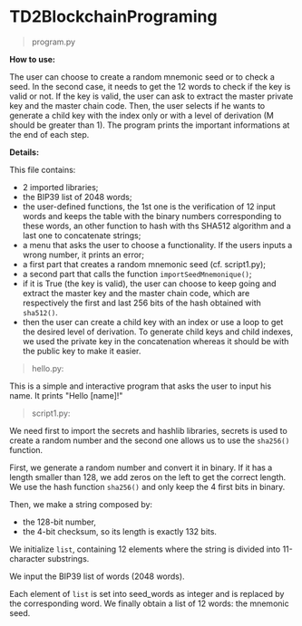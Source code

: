 # TD2BlockchainPrograming


> program.py

**How to use:**

The user can choose to create a random mnemonic seed or to check a seed. 
In the second case, it needs to get the 12 words to check if the key is valid or not. 
If the key is valid, the user can ask to extract the master private key and the master chain code. 
Then, the user selects if he wants to generate a child key with the index only or with a level of derivation (M should be greater than 1). 
The program prints the important informations at the end of each step.



**Details:**

This file contains:
- 2 imported libraries;
- the BIP39 list of 2048 words;
- the user-defined functions, the 1st one is the verification of 12 input words and keeps the table with the binary numbers corresponding to these words, an other function to hash with ths SHA512 algorithm and a last one to concatenate strings;
- a menu that asks the user to choose a functionality. If the users inputs a wrong number, it prints an error;
- a first part that creates a random mnemonic seed (cf. script1.py);
- a second part that calls the function `importSeedMnemonique()`;
- if it is True (the key is valid), the user can choose to keep going and extract the master key and the master chain code, which are respectively the first and last 256 bits of the hash obtained with `sha512()`.
- then the user can create a child key with an index or use a loop to get the desired level of derivation. To generate child keys and child indexes, we used the private key in the concatenation whereas it should be with the public key to make it easier.



> hello.py:

This is a simple and interactive program that asks the user to input his name.
It prints "Hello [name]!"


> script1.py:

We need first to import the secrets and hashlib libraries, secrets is used to create a random number and the second one allows us to use the `sha256()` function.

First, we generate a random number and convert it in binary. 
If it has a length smaller than 128, we add zeros on the left to get the correct length. 
We use the hash function `sha256()` and only keep the 4 first bits in binary.

Then, we make a string composed by:
- the 128-bit number,
- the 4-bit checksum, 
so its length is exactly 132 bits.

We initialize `list`, containing 12 elements where the string is divided into 11-character substrings.

We input the BIP39 list of words (2048 words).

Each element of `list` is set into seed_words as integer and is replaced by the corresponding word. 
We finally obtain a list of 12 words: the mnemonic seed.


